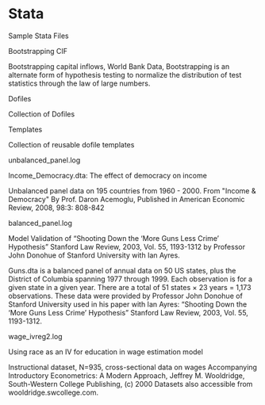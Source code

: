 # Stata
Sample Stata Files

Bootstrapping CIF

Bootstrapping capital inflows, World Bank Data, Bootstrapping is an alternate form of hypothesis testing to normalize the distribution of test statistics through the law of large numbers.

Dofiles

Collection of Dofiles

Templates

Collection of reusable dofile templates

unbalanced_panel.log

Income_Democracy.dta: The effect of democracy on income

Unbalanced panel data on 195 countries from 1960 - 2000. From "Income & Democracy"
By Prof. Daron Acemoglu, Published in American Economic Review, 2008, 98:3: 808-842

balanced_panel.log

Model Validation of “Shooting Down the ‘More Guns Less Crime’ Hypothesis” Stanford Law Review, 2003, Vol. 55, 1193-1312 by Professor John Donohue of Stanford University with Ian Ayres.

Guns.dta is a balanced panel of annual data on 50 US states, plus the District of Columbia spanning 1977 through 1999. Each observation is for a given state in a given year. There are a total of 51 states × 23 years = 1,173 observations. These data were provided by Professor John Donohue of Stanford University used in his paper with Ian Ayres: “Shooting Down the ‘More Guns Less Crime’ Hypothesis” Stanford Law Review, 2003, Vol. 55, 1193-1312.

wage_ivreg2.log

Using race as an IV for education in wage estimation model

Instructional dataset, N=935, cross-sectional data on wages Accompanying 
Introductory Econometrics: A Modern Approach, Jeffrey M. Wooldridge, South-Western 
College Publishing, (c) 2000 Datasets also accessible from wooldridge.swcollege.com.
